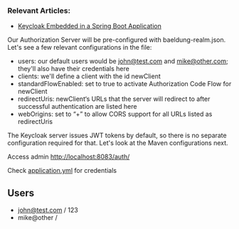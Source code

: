 ### Relevant Articles:

- [Keycloak Embedded in a Spring Boot Application](https://www.baeldung.com/keycloak-embedded-in-spring-boot-app)

Our Authorization Server will be pre-configured with baeldung-realm.json. Let's see a few relevant configurations in the file:

- users: our default users would be john@test.com and mike@other.com; they'll also have their credentials here
- clients: we'll define a client with the id newClient
- standardFlowEnabled: set to true to activate Authorization Code Flow for newClient
- redirectUris: newClient‘s URLs that the server will redirect to after successful authentication are listed here
- webOrigins: set to “+” to allow CORS support for all URLs listed as redirectUris

The Keycloak server issues JWT tokens by default, so there is no separate configuration required for that. Let's look at the Maven configurations next.


Access admin [http://localhost:8083/auth/](http://localhost:8083/auth/)

Check [application.yml](src/main/resources/application.yml) for credentials

## Users

- john@test.com / 123
- mike@other /
